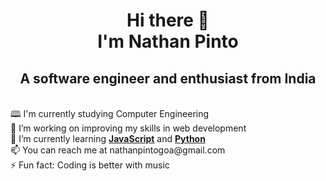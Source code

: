 <h1 align="center" >Hi there 👋<br>I'm Nathan Pinto</h1>
<h2 align="center">A software engineer and enthusiast from India</h2>
<br>
🕮 I'm currently studying Computer Engineering<br>
🔭 I’m working on improving my skills in web development<br>
🌱 I’m currently learning <a href="https://www.javascript.com/"><b>JavaScript</b></a> and <a href="https://www.python.org/"><b>Python</b></a><br>
📫 You can reach me at nathanpintogoa@gmail.com<br>
⚡ Fun fact: Coding is better with music<br>
